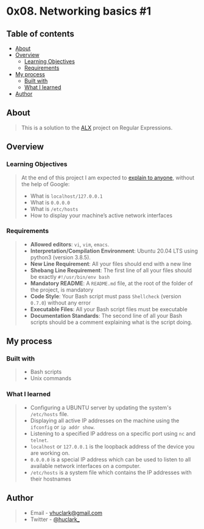 # 0x08. Networking basics #1

## Table of contents

- [About](#about)
- [Overview](#overview)
  - [Learning Objectives](#learning-objectives)
  - [Requirements](#requirements)
- [My process](#my-process)
  - [Built with](#built-with)
  - [What I learned](#what-i-learned)
- [Author](#author)

## About

> This is a solution to the [ALX](https://www.alxafrica.com/) project on Regular Expressions.

## Overview

### Learning Objectives

> At the end of this project I am expected to [explain to anyone](https://fs.blog/feynman-learning-technique/), without the help of Google:
> - What is `localhost/127.0.0.1`
> - What is `0.0.0.0`
> - What is `/etc/hosts`
> - How to display your machine’s active network interfaces

### Requirements

> - **Allowed editors**: `vi`, `vim`, `emacs`.
> - **Interpretation/Compilation Environment**: Ubuntu 20.04 LTS using python3 (version 3.8.5).
> - **New Line Requirement**: All your files should end with a new line
> - **Shebang Line Requirement**: The first line of all your files should be exactly `#!/usr/bin/env bash`
> - **Mandatory README**: A `README.md` file, at the root of the folder of the project, is mandatory
> - **Code Style**: Your Bash script must pass `Shellcheck` (version `0.7.0`) without any error
> - **Executable Files**: All your Bash script files must be executable
> - **Documentation Standards**: The second line of all your Bash scripts should be a comment explaining what is the script doing.

## My process

### Built with

> - Bash scripts
> - Unix commands

### What I learned

> - Configuring a UBUNTU server by updating the system's `/etc/hosts` file.
> - Displaying all active IP addresses on the machine using the `ifconfig` or `ip addr show`.
> - Listening to a specified IP address on a specific port using `nc` and `telnet`.
> - `localhost` or `127.0.0.1` is the loopback address of the device you are working on.
> - `0.0.0.0` is a special IP address which can be used to listen to all available network interfaces on a computer.
> - `/etc/hosts` is a system file which contains the IP addresses with their hostnames

## Author

> - Email - vhuclark@gmail.com
> - Twitter - [@huclark\_](https://www.twitter.com/huclark_)

